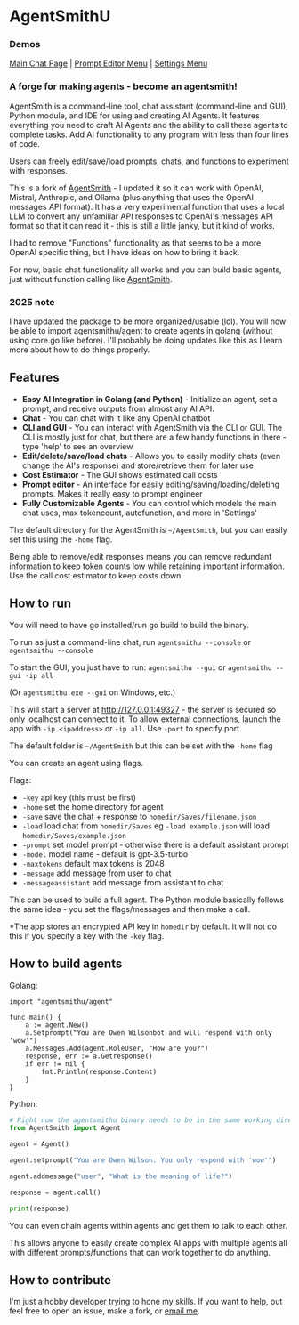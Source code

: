 # AgentSmithU

### Demos
[Main Chat Page](demo/mainchat.png) | [Prompt Editor Menu](demo/prompteditor.png) | [Settings Menu](demo/settings.png)

### A forge for making agents - become an agentsmith!

AgentSmith is a command-line tool, chat assistant (command-line and GUI), Python module, and IDE for using and creating AI Agents. It features everything you need to craft AI Agents and the ability to call these agents to complete tasks. Add AI functionality to any program with less than four lines of code. 

Users can freely edit/save/load prompts, chats, and functions to experiment with responses. 

This is a fork of [AgentSmith](https://github.com/mattyleecifer/AgentSmith/) - I updated it so it can work with OpenAI, Mistral, Anthropic, and Ollama (plus anything that uses the OpenAI messages API format). It has a very experimental function that uses a local LLM to convert any unfamiliar API responses to OpenAI's messages API format so that it can read it - this is still a little janky, but it kind of works.

I had to remove "Functions" functionality as that seems to be a more OpenAI specific thing, but I have ideas on how to bring it back. 

For now, basic chat functionality all works and you can build basic agents, just without function calling like [AgentSmith](https://github.com/mattyleecifer/AgentSmith/).

### 2025 note

I have updated the package to be more organized/usable (lol). You will now be able to import agentsmithu/agent to create agents in golang (without using core.go like before). I'll probably be doing updates like this as I learn more about how to do things properly. 

## Features

- **Easy AI Integration in Golang (and Python)** - Initialize an agent, set a prompt, and receive outputs from almost any AI API.
- **Chat** - You can chat with it like any OpenAI chatbot
- **CLI and GUI** - You can interact with AgentSmith via the CLI or GUI. The CLI is mostly just for chat, but there are a few handy functions in there - type 'help' to see an overview
- **Edit/delete/save/load chats** - Allows you to easily modify chats (even change the AI's response) and store/retrieve them for later use
- **Cost Estimator** - The GUI shows estimated call costs
- **Prompt editor** - An interface for easily editing/saving/loading/deleting prompts. Makes it really easy to prompt engineer
- **Fully Customizable Agents** - You can control which models the main chat uses, max tokencount, autofunction, and more in 'Settings'

The default directory for the AgentSmith is `~/AgentSmith`, but you can easily set this using the `-home` flag.

Being able to remove/edit responses means you can remove redundant information to keep token counts low while retaining important information. Use the call cost estimator to keep costs down.

## How to run

You will need to have go installed/run go build to build the binary.

To run as just a command-line chat, run `agentsmithu --console` or `agentsmithu --console`

To start the GUI, you just have to run: `agentsmithu --gui` or `agentsmithu --gui -ip all`

(Or `agentsmithu.exe --gui` on Windows, etc.)

This will start a server at http://127.0.0.1:49327 - the server is secured so only localhost can connect to it. To allow external connections, launch the app with `-ip <ipaddress>` or `-ip all`. Use `-port` to specify port.

The default folder is `~/AgentSmith` but this can be set with the `-home` flag

You can create an agent using flags.

Flags:
- `-key` api key (this must be first)
- `-home` set the home directory for agent
- `-save` save the chat + response to `homedir/Saves/filename.json`
- `-load` load chat from `homedir/Saves` eg `-load example.json` will load `homedir/Saves/example.json`
- `-prompt` set model prompt - otherwise there is a default assistant prompt
- `-model` model name - default is gpt-3.5-turbo
- `-maxtokens` default max tokens is 2048
- `-message` add message from user to chat
- `-messageassistant` add message from assistant to chat

This can be used to build a full agent. The Python module basically follows the same idea - you set the flags/messages and then make a call.

*The app stores an encrypted API key in `homedir` by default. It will not do this if you specify a key with the `-key` flag.

## How to build agents

Golang:
```golang
import "agentsmithu/agent"

func main() {
    a := agent.New()
	a.Setprompt("You are Owen Wilsonbot and will respond with only 'wow'")
	a.Messages.Add(agent.RoleUser, "How are you?")
	response, err := a.Getresponse()
	if err != nil {
		fmt.Println(response.Content)
	}
}
```

Python:
```python
# Right now the agentsmithu binary needs to be in the same working directory to run this
from AgentSmith import Agent

agent = Agent()

agent.setprompt("You are Owen Wilson. You only respond with 'wow'")

agent.addmessage("user", "What is the meaning of life?")

response = agent.call()

print(response)
```

You can even chain agents within agents and get them to talk to each other.

This allows anyone to easily create complex AI apps with multiple agents all with different prompts/functions that can work together to do anything.

## How to contribute

I'm just a hobby developer trying to hone my skills. If you want to help, out feel free to open an issue, make a fork, or [email me](mailto:mattyleedev@gmail.com).
